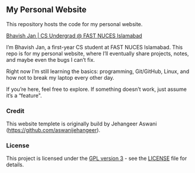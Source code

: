 ## My Personal Website

This repository hosts the code for my personal website.

[Bhavish Jan | CS Undergrad @ FAST NUCES Islamabad](https://bhavishjan.github.io/)

I’m Bhavish Jan, a first-year CS student at FAST NUCES Islamabad.
This repo is for my personal website, where I’ll eventually share projects, notes, and maybe even the bugs I can’t fix.

Right now I’m still learning the basics: programming, Git/GitHub, Linux, and how not to break my laptop every other day.

If you’re here, feel free to explore. If something doesn’t work, just assume it’s a “feature".

### Credit
This website templete is originally build by Jehangeer Aswani (https://github.com/aswanijehangeer).

### License

This project is licensed under the [GPL version 3](https://www.gnu.org/licenses/gpl-3.0-standalone.html) - see the [LICENSE](LICENSE.md) file for details.
